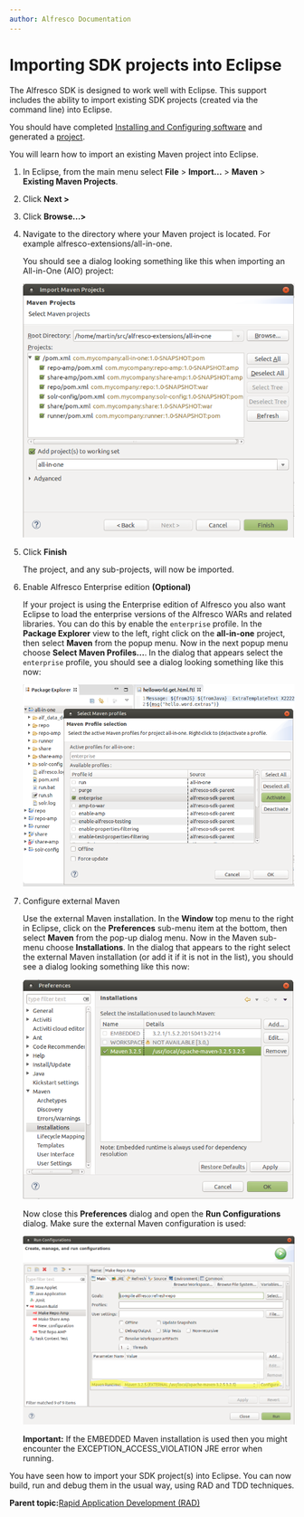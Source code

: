 ```yaml
---
author: Alfresco Documentation
---
```


# Importing SDK projects into Eclipse

The Alfresco SDK is designed to work well with Eclipse. This support includes the ability to import existing SDK projects \(created via the command line\) into Eclipse.

You should have completed [Installing and Configuring software](../concepts/alfresco-sdk-installing-prerequisite-software.md) and generated a [project](../concepts/alfresco-sdk-tutorials-archetypes.md).

You will learn how to import an existing Maven project into Eclipse.

1.  In Eclipse, from the main menu select **File** \> **Import...** \> **Maven** \> **Existing Maven Projects**.

2.  Click **Next \>**

3.  Click **Browse...\>**

4.  Navigate to the directory where your Maven project is located. For example alfresco-extensions/all-in-one.

    You should see a dialog looking something like this when importing an All-in-One \(AIO\) project:

    ![](../images/alfresco-sdk-eclipse-import-project.png)

5.  Click **Finish**

    The project, and any sub-projects, will now be imported.

6.  Enable Alfresco Enterprise edition **\(Optional\)**

    If your project is using the Enterprise edition of Alfresco you also want Eclipse to load the enterprise versions of the Alfresco WARs and related libraries. You can do this by enable the `enterprise` profile. In the **Package Explorer** view to the left, right click on the **all-in-one** project, then select **Maven** from the popup menu. Now in the next popup menu choose **Select Maven Profiles...**. In the dialog that appears select the `enterprise` profile, you should see a dialog looking something like this now:

    ![](../images/alfresco-sdk-eclipse-import-activate-profile.png)

7.  Configure external Maven

    Use the external Maven installation. In the **Window** top menu to the right in Eclipse, click on the **Preferences** sub-menu item at the bottom, then select **Maven** from the pop-up dialog menu. Now in the Maven sub-menu choose **Installations**. In the dialog that appears to the right select the external Maven installation \(or add it if it is not in the list\), you should see a dialog looking something like this now:

    ![](../images/alfresco-sdk-eclipse-import-external-maven-config.png)

    Now close this **Preferences** dialog and open the **Run Configurations** dialog. Make sure the external Maven configuration is used:

    ![](../images/alfresco-sdk-eclipse-import-external-maven-config2.png)

    **Important:** If the EMBEDDED Maven installation is used then you might encounter the EXCEPTION\_ACCESS\_VIOLATION JRE error when running.


You have seen how to import your SDK project\(s\) into Eclipse. You can now build, run and debug them in the usual way, using RAD and TDD techniques.

**Parent topic:**[Rapid Application Development \(RAD\)](../concepts/alfresco-sdk-rad.md)

